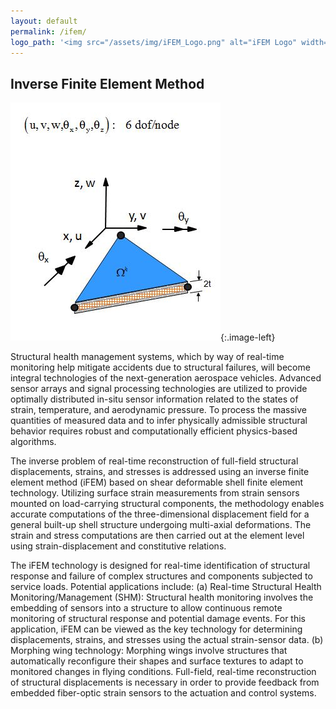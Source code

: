 ```yaml
---
layout: default
permalink: /ifem/
logo_path: '<img src="/assets/img/iFEM_Logo.png" alt="iFEM Logo" width="200"></img>'
---
```


## Inverse Finite Element Method 


![](/assets/img/iMin3.jpg){:.image-left}

Structural health management systems, which by way of real-time monitoring
help mitigate accidents due to structural failures, will become integral
technologies of the next-generation aerospace vehicles. Advanced sensor arrays
and signal processing technologies are utilized to provide optimally distributed
in-situ sensor information related to the states of strain, temperature, and
aerodynamic pressure. To process the massive quantities of measured data and to
infer physically admissible structural behavior requires robust and computationally
efficient physics-based algorithms.


The inverse problem of real-time reconstruction of full-field structural displacements,
strains, and stresses is addressed using an inverse finite element method (iFEM) based on shear
deformable shell finite element technology. Utilizing surface strain measurements from
strain sensors mounted on load-carrying structural components, the methodology enables
accurate computations of the three-dimensional displacement field for a general built-up
shell structure undergoing multi-axial deformations. The strain and stress computations
are then carried out at the element level using strain-displacement and constitutive
relations.

The iFEM technology is designed for real-time identification of structural response and failure of complex structures and components subjected to service loads. Potential applications include:
(a) Real-time Structural Health Monitoring/Management (SHM): Structural health monitoring involves the embedding of sensors into a structure to allow continuous remote monitoring of structural response and potential damage events. For this application, iFEM can be viewed as the key technology for determining displacements, strains, and stresses using the actual strain-sensor data.
(b) Morphing wing technology: Morphing wings involve structures that automatically reconfigure their shapes and surface textures to adapt to monitored changes in flying conditions. Full-field, real-time reconstruction of structural displacements is necessary in order to provide feedback from embedded fiber-optic strain sensors to the actuation and control systems.
